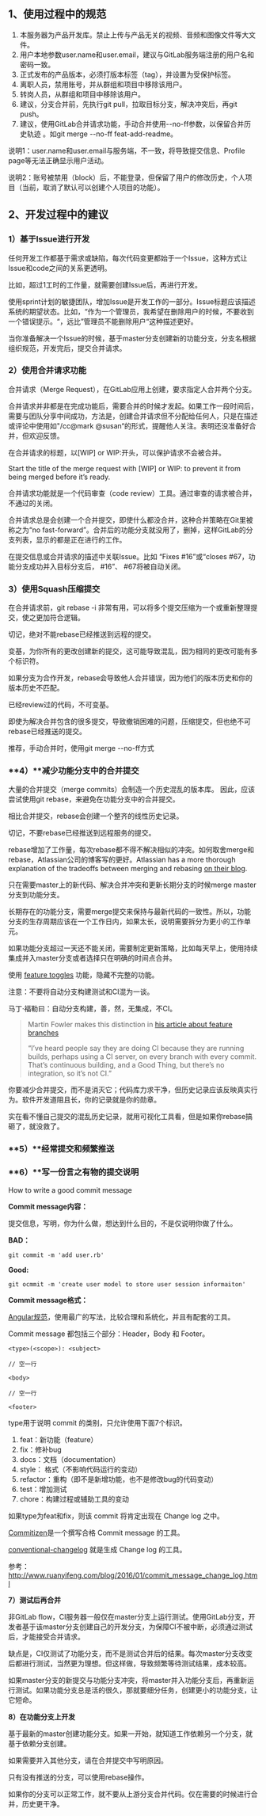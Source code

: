 

## **1、使用过程中的规范**

1. 本服务器为产品开发库。禁止上传与产品无关的视频、音频和图像文件等大文件。
2. 用户本地参数user.name和user.email，建议与GitLab服务端注册的用户名和密码一致。
3. 正式发布的产品版本，必须打版本标签（tag），并设置为受保护标签。
4. 离职人员，禁用账号，并从群组和项目中移除该用户。
5. 转岗人员，从群组和项目中移除该用户。
6. 建议，分支合并前，先执行git pull，拉取目标分支，解决冲突后，再git push。
7. 建议，使用GitLab合并请求功能，手动合并使用--no-ff参数，以保留合并历史轨迹 。如git merge --no-ff feat-add-readme。

说明1：user.name和user.email与服务端，不一致，将导致提交信息、Profile page等无法正确显示用户活动。

说明2：账号被禁用（block）后，不能登录，但保留了用户的修改历史，个人项目（当前，取消了默认可以创建个人项目的功能）。

## **2、开发过程中的建议**

### **1）基于Issue进行开发**

任何开发工作都基于需求或缺陷，每次代码变更都始于一个Issue，这种方式让Issue和code之间的关系更透明。

比如，超过1工时的工作量，就需要创建Issue后，再进行开发。

使用sprint计划的敏捷团队，增加Issue是开发工作的一部分。Issue标题应该描述系统的期望状态。比如，“作为一个管理员，我希望在删除用户的时候，不要收到一个错误提示。“，远比”管理员不能删除用户“这种描述更好。

当你准备解决一个Issue的时候，基于master分支创建新的功能分支，分支名根据组织规范，开发完后，提交合并请求。

### **2）使用合并请求功能**

合并请求（Merge Request），在GitLab应用上创建，要求指定人合并两个分支。

合并请求并非都是在完成功能后，需要合并的时候才发起。如果工作一段时间后，需要与团队分享中间成功，方法是，创建合并请求但不分配给任何人，只是在描述或评论中使用如"/cc@mark @susan“的形式，提醒他人关注。表明还没准备好合并，但欢迎反馈。

在合并请求的标题，以[WIP] or WIP:开头，可以保护请求不会被合并。

Start the title of the merge request with [WIP] or WIP: to prevent it from being merged before it’s ready.

合并请求功能就是一个代码审查（code review）工具。通过审查的请求被合并，不通过的关闭。

合并请求总是会创建一个合并提交，即使什么都没合并，这种合并策略在Git里被称之为“no fast-forward”。合并后的功能分支就没用了，删掉，这样GitLab的分支列表，显示的都是正在进行的工作。

在提交信息或合并请求的描述中关联Issue。比如 “Fixes #16”或“closes #67，功能分支成功并入目标分支后， #16”、 #67将被自动关闭。

### **3）使用Squash压缩提交**

在合并请求前，git rebase -i 非常有用，可以将多个提交压缩为一个或重新整理提交，使之更加符合逻辑。

切记，绝对不能rebase已经推送到远程的提交。

变基，为你所有的更改创建新的提交，这可能导致混乱，因为相同的更改可能有多个标识符。

如果分支为合作开发，rebase会导致他人合并错误，因为他们的版本历史和你的版本历史不匹配。

已经review过的代码，不可变基。

即使为解决合并包含的很多提交，导致撤销困难的问题，压缩提交，但也绝不可rebase已经推送的提交。

推荐，手动合并时，使用git merge --no-ff方式

### **4）**减少功能分支中的合并提交

大量的合并提交（merge commits）会制造一个历史混乱的版本库。 因此，应该尝试使用git rebase，来避免在功能分支中的合并提交。

相比合并提交，rebase会创建一个整齐的线性历史记录。

切记，不要rebase已经推送到远程服务的提交。

rebase增加了工作量，每次rebase都不得不解决相似的冲突。如何取舍merge和rebase，Atlassian公司的博客写的更好。Atlassian has a more thorough explanation of the tradeoffs between merging and rebasing [on their blog](https://www.atlassian.com/blog/git/git-team-workflows-merge-or-rebase). 

只在需要master上的新代码、解决合并冲突和更新长期分支的时候merge master分支到功能分支。

长期存在的功能分支，需要merge提交来保持与最新代码的一致性。所以，功能分支的生存周期应该在一个工作日内，如果太长，说明需要拆分为更小的工作单元。

如果功能分支超过一天还不能关闭，需要制定更新策略，比如每天早上，使用持续集成并入master分支或者选择只在明确的时间点合并。

使用 [feature toggles](https://martinfowler.com/bliki/FeatureToggle.html) 功能，隐藏不完整的功能。

注意：不要将自动分支构建测试和CI混为一谈。

马丁·福勒曰：自动分支构建，善，然，无集成，不CI。

>  Martin Fowler makes this distinction in [his article about feature branches](https://martinfowler.com/bliki/FeatureBranch.html)
>
> “I’ve heard people say they are doing CI because they are running builds, perhaps using a CI server, on every branch with every commit. That’s continuous building, and a Good Thing, but there’s no integration, so it’s not CI.”

你要减少合并提交，而不是消灭它；代码库力求干净，但历史记录应该反映真实行为。软件开发道阻且长，你的记录就是你的勋章。

实在看不懂自己提交的混乱历史记录，就用可视化工具看，但是如果你rebase搞砸了，就没救了。

### **5）**经常提交和频繁推送

### **6）**写一份言之有物的提交说明

How to write a good commit message

**Commit message内容：**

提交信息，写明，你为什么做，想达到什么目的，不是仅说明你做了什么。

**BAD：**

`git commit -m 'add user.rb'`

**Good:**

`git ocmmit -m 'create user model to store user session informaiton'`

**Commit message格式：**

[Angular规范](https://github.com/angular/angular/blob/22b96b9/CONTRIBUTING.md#-commit-message-guidelines)，使用最广的写法，比较合理和系统化，并且有配套的工具。

Commit message 都包括三个部分：Header，Body 和 Footer。

`<type>(<scope>): <subject> `

`// 空一行 `

`<body> `

`// 空一行 `

`<footer>`

type用于说明 commit 的类别，只允许使用下面7个标识。

1. feat：新功能（feature）
2. fix：修补bug
3. docs：文档（documentation）
4. style： 格式（不影响代码运行的变动）
5. refactor：重构（即不是新增功能，也不是修改bug的代码变动）
6. test：增加测试
7. chore：构建过程或辅助工具的变动

如果type为feat和fix，则该 commit 将肯定出现在 Change log 之中。

[Commitizen](https://github.com/commitizen/cz-cli)是一个撰写合格 Commit message 的工具。

[conventional-changelog](https://github.com/ajoslin/conventional-changelog) 就是生成 Change log 的工具。

参考：http://www.ruanyifeng.com/blog/2016/01/commit_message_change_log.html

**7）测试后再合并**

非GitLab flow，CI服务器一般仅在master分支上运行测试。使用GitLab分支，开发者基于该master分支创建自己的开发分支，为保障CI不被中断，必须通过测试后，才能接受合并请求。

缺点是，CI仅测试了功能分支，而不是测试合并后的结果。每次master分支改变后都进行测试，当然更为理想。但这样做，导致频繁等待测试结果，成本较高。

如果master分支的新提交与功能分支冲突，将master并入功能分支后，再重新运行测试。如果功能分支总是活的很久，那就要细分任务，创建更小的功能分支，让它短命。

**8）在功能分支上开发**

基于最新的master创建功能分支。如果一开始，就知道工作依赖另一个分支，就基于依赖分支创建。

如果需要并入其他分支，请在合并提交中写明原因。

只有没有推送的分支，可以使用rebase操作。

如果你的分支可以正常工作，就不要从上游分支合并代码。仅在需要的时候进行合并，历史更干净。

